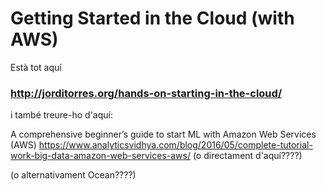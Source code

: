 # Getting Started in the Cloud (with AWS)

Està tot aquí

### http://jorditorres.org/hands-on-starting-in-the-cloud/


i també treure-ho d'aquí:

A comprehensive beginner’s guide to start ML with Amazon Web Services (AWS)
https://www.analyticsvidhya.com/blog/2016/05/complete-tutorial-work-big-data-amazon-web-services-aws/
(o directament d'aquí????)


(o alternativament Ocean????)
